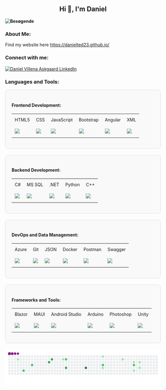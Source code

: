 <h2 align="center">Hi 👋, I'm Daniel</h2>

**![Besøgende](https://visitor-badge.laobi.icu/badge?page_id=DanielTed23.DanielTed23)**

<h3 align="left">About Me:</h3>
<p align="left">
    Find my website here <a href="https://danielted23.github.io/" target="_blank">https://danielted23.github.io/</a>
</p>

<h3 align="left">Connect with me:</h3>
<p align="left">
    <a href="https://dk.linkedin.com/in/daniel-villena-askgaard-338524174?trk=people-guest_people-search-card" target="_blank">
        <img align="center" src="https://raw.githubusercontent.com/rahuldkjain/github-profile-readme-generator/master/src/images/icons/Social/linked-in-alt.svg" alt="Daniel Villena Askgaard LinkedIn" height="30" width="40" />
    </a>
</p>

<h3 align="left">Languages and Tools:</h3>

<!-- Frontend Development -->
<div style="border: 1px solid #ddd; padding: 20px; border-radius: 10px; background-color: #f9f9f9; margin-bottom: 20px;">
    <h4 align="left">Frontend Development:</h4>
    <table>
        <tr>
            <td style="padding: 10px;">HTML5</td>
            <td style="padding: 10px;">CSS</td>
            <td style="padding: 10px;">JavaScript</td>
            <td style="padding: 10px;">Bootstrap</td>
            <td style="padding: 10px;">Angular</td>
            <td style="padding: 10px;">XML</td>
        </tr>
        <tr>
            <td style="padding: 10px;"><img src="https://cdn.jsdelivr.net/gh/devicons/devicon/icons/html5/html5-original-wordmark.svg" width="60px"></td>
            <td style="padding: 10px;"><img src="https://cdn.jsdelivr.net/gh/devicons/devicon/icons/css3/css3-original-wordmark.svg" width="60px"></td>
            <td style="padding: 10px;"><img src="https://cdn.jsdelivr.net/gh/devicons/devicon/icons/javascript/javascript-original.svg" width="60px"></td>
            <td style="padding: 10px;"><img src="https://cdn.jsdelivr.net/gh/devicons/devicon/icons/bootstrap/bootstrap-plain-wordmark.svg" width="60px"></td>
            <td style="padding: 10px;"><img src="https://cdn.jsdelivr.net/gh/devicons/devicon/icons/angularjs/angularjs-original.svg" width="60px"></td>
            <td style="padding: 10px;"><img src="https://cdn.jsdelivr.net/gh/devicons/devicon/icons/xml/xml-original.svg" width="60px"></td>
        </tr>
    </table>
</div>

<!-- Backend Development -->
<div style="border: 1px solid #ddd; padding: 20px; border-radius: 10px; background-color: #f9f9f9; margin-bottom: 20px;">
    <h4 align="left">Backend Development:</h4>
    <table>
        <tr>
            <td style="padding: 10px;">C#</td>
            <td style="padding: 10px;">MS SQL</td>
            <td style="padding: 10px;">.NET</td>
            <td style="padding: 10px;">Python</td>
            <td style="padding: 10px;">C++</td>
        </tr>
        <tr>
            <td style="padding: 10px;"><img src="https://cdn.jsdelivr.net/gh/devicons/devicon/icons/csharp/csharp-original.svg" width="60px"></td>
            <td style="padding: 10px;"><img src="https://cdn.jsdelivr.net/gh/devicons/devicon/icons/microsoftsqlserver/microsoftsqlserver-plain.svg" width="60px"></td>
            <td style="padding: 10px;"><img src="https://cdn.jsdelivr.net/gh/devicons/devicon/icons/dot-net/dot-net-plain-wordmark.svg" width="60px"></td>
            <td style="padding: 10px;"><img src="https://cdn.jsdelivr.net/gh/devicons/devicon/icons/python/python-original.svg" width="60px"></td>
            <td style="padding: 10px;"><img src="https://cdn.jsdelivr.net/gh/devicons/devicon/icons/cplusplus/cplusplus-original.svg" width="60px"></td>
        </tr>
    </table>
</div>

<!-- DevOps and Data Management -->
<div style="border: 1px solid #ddd; padding: 20px; border-radius: 10px; background-color: #f9f9f9; margin-bottom: 20px;">
    <h4 align="left">DevOps and Data Management:</h4>
    <table>
        <tr>
            <td style="padding: 10px;">Azure</td>
            <td style="padding: 10px;">Git</td>
            <td style="padding: 10px;">JSON</td>
            <td style="padding: 10px;">Docker</td>
            <td style="padding: 10px;">Postman</td>
            <td style="padding: 10px;">Swagger</td>
        </tr>
        <tr>
            <td style="padding: 10px;"><img src="https://cdn.jsdelivr.net/gh/devicons/devicon/icons/azure/azure-original.svg" width="60px"></td>
            <td style="padding: 10px;"><img src="https://cdn.jsdelivr.net/gh/devicons/devicon/icons/git/git-plain-wordmark.svg" width="60px"></td>
            <td style="padding: 10px;"><img src="https://cdn.jsdelivr.net/gh/devicons/devicon/icons/json/json-original.svg" width="60px"></td>
            <td style="padding: 10px;"><img src="https://cdn.jsdelivr.net/gh/devicons/devicon/icons/docker/docker-original-wordmark.svg" width="60px"></td>
            <td style="padding: 10px;"><img src="https://www.vectorlogo.zone/logos/getpostman/getpostman-icon.svg" width="60px"></td>
            <td style="padding: 10px;"><img src="https://static.cdnlogo.com/logos/s/85/swagger.svg" width="60px"></td>
        </tr>
    </table>
</div>

<!-- Frameworks and Tools -->
<div style="border: 1px solid #ddd; padding: 20px; border-radius: 10px; background-color: #f9f9f9; margin-bottom: 20px;">
    <h4 align="left">Frameworks and Tools:</h4>
    <table>
        <tr>
            <td style="padding: 10px;">Blazor</td>
            <td style="padding: 10px;">MAUI</td>
            <td style="padding: 10px;">Android Studio</td>
            <td style="padding: 10px;">Arduino</td>
            <td style="padding: 10px;">Photoshop</td>
            <td style="padding: 10px;">Unity</td>
        </tr>
        <tr>
            <td style="padding: 10px;"><img src="https://cdn.jsdelivr.net/gh/devicons/devicon/icons/blazor/blazor-original.svg" width="60px"></td>
            <td style="padding: 10px;"><img src="https://cdn.jsdelivr.net/gh/devicons/devicon/icons/dotnet/dotnet-original.svg" width="60px"></td>
            <td style="padding: 10px;"><img src="https://cdn.jsdelivr.net/gh/devicons/devicon/icons/androidstudio/androidstudio-original.svg" width="60px"></td>
            <td style="padding: 10px;"><img src="https://cdn.jsdelivr.net/gh/devicons/devicon/icons/arduino/arduino-original.svg" width="60px"></td>
            <td style="padding: 10px;"><img src="https://cdn.jsdelivr.net/gh/devicons/devicon/icons/photoshop/photoshop-line.svg" width="60px"></td>
            <td style="padding: 10px;"><img src="https://cdn.jsdelivr.net/gh/devicons/devicon/icons/unity/unity-original.svg" width="60px"></td>
        </tr>
    </table>
</div>

<!-- Contribution Snake -->
<p align="center">
  <img src="https://github.com/DanielTed23/DanielTed23/blob/output/github-contribution-grid-snake.gif" alt="snake gif">
</p>
